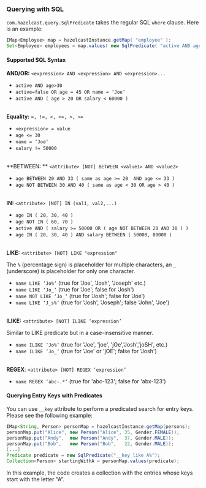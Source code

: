 

### Querying with SQL

`com.hazelcast.query.SqlPredicate` takes the regular SQL `where` clause. Here is an example:

```java
IMap<Employee> map = hazelcastInstance.getMap( "employee" );
Set<Employee> employees = map.values( new SqlPredicate( "active AND age < 30" ) );
```

#### Supported SQL Syntax

**AND/OR:** `<expression> AND <expression> AND <expression>... `

- `active AND age>30`
- `active=false OR age = 45 OR name = ‘Joe‘`
- `active AND ( age > 20 OR salary < 60000 )`
<br><br>


**Equality:** `=, !=, <, <=, >, >=`

- `<expression> = value`
- `age <= 30`
- `name = ‘Joe‘`
- `salary != 50000`
<br><br>


**BETWEEN: ** `<attribute> [NOT] BETWEEN <value1> AND <value2>`

- `age BETWEEN 20 AND 33 ( same as age >= 20  AND age <= 33 )`
- `age NOT BETWEEN 30 AND 40 ( same as age < 30 OR age > 40 )`
<br><br>


**IN:** `<attribute> [NOT] IN (val1, val2,...)`

- `age IN ( 20, 30, 40 )`
- `age NOT IN ( 60, 70 )`
- `active AND ( salary >= 50000 OR ( age NOT BETWEEN 20 AND 30 ) )`
- `age IN ( 20, 30, 40 ) AND salary BETWEEN ( 50000, 80000 )`
<br><br>


**LIKE:** `<attribute> [NOT] LIKE "expression"`

The `%` (percentage sign) is placeholder for multiple characters, an `_` (underscore) is placeholder for only one character.

- `name LIKE ‘Jo%‘` (true for 'Joe', 'Josh', 'Joseph' etc.)
- `name LIKE ‘Jo_‘` (true for 'Joe'; false for 'Josh')
- `name NOT LIKE ‘Jo_‘` (true for 'Josh'; false for 'Joe')
- `name LIKE ‘J_s%‘` (true for 'Josh', 'Joseph'; false 'John', 'Joe')
<br><br>


**ILIKE:** `<attribute> [NOT] ILIKE ‘expression’`

Similar to LIKE predicate but in a case-insensitive manner.

- `name ILIKE ‘Jo%‘` (true for 'Joe', 'joe', 'jOe','Josh','joSH', etc.)
- `name ILIKE ‘Jo_‘` (true for 'Joe' or 'jOE'; false for 'Josh')
<br><br>


**REGEX**: `<attribute> [NOT] REGEX ‘expression’`
 
- `name REGEX ‘abc-.*‘` (true for 'abc-123'; false for 'abx-123')


#### Querying Entry Keys with Predicates

You can use `__key` attribute to perform a predicated search for entry keys. Please see the following example:

```java
IMap<String, Person> personMap = hazelcastInstance.getMap(persons);
personMap.put("Alice", new Person("Alice", 35, Gender.FEMALE));
personMap.put("Andy",  new Person("Andy",  37, Gender.MALE));
personMap.put("Bob",   new Person("Bob",   22, Gender.MALE));
[...]
Predicate predicate = new SqlPredicate("__key like A%");
Collection<Person> startingWithA = personMap.values(predicate);
```

In this example, the code creates a collection with the entries whose keys start with the letter "A”.
